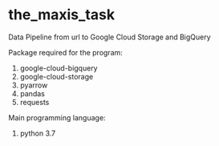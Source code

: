 # the_maxis_task
Data Pipeline from url to Google Cloud Storage and BigQuery

Package required for the program:
1. google-cloud-bigquery
2. google-cloud-storage
3. pyarrow
4. pandas
5. requests

Main programming language:
1. python 3.7

